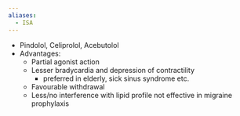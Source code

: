 ```yaml
---
aliases:
  - ISA
---
```


- Pindolol, Celiprolol, Acebutolol
- Advantages: 
	- Partial agonist action
	- Lesser bradycardia and depression of contractility 
		- preferred in elderly, sick sinus syndrome etc.
	- Favourable withdrawal
	- Less/no interference with lipid profile not effective in migraine prophylaxis